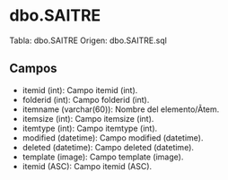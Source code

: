 ﻿# dbo.SAITRE

Tabla: dbo.SAITRE
Origen: dbo.SAITRE.sql

## Campos

- itemid (int): Campo itemid (int).
- folderid (int): Campo folderid (int).
- itemname (varchar(60)): Nombre del elemento/Ã­tem.
- itemsize (int): Campo itemsize (int).
- itemtype (int): Campo itemtype (int).
- modified (datetime): Campo modified (datetime).
- deleted (datetime): Campo deleted (datetime).
- template (image): Campo template (image).
- itemid (ASC): Campo itemid (ASC).

